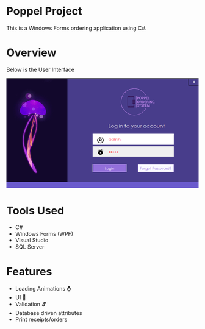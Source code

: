 # Poppel Project
This is a Windows Forms ordering application using C#.

# Overview
Below  is the User Interface

![image](image1.png)

# Tools Used
- C#
- Windows Forms (WPF)
- Visual Studio
- SQL Server

# Features
- Loading Animations ⌚
- UI 💫
- Validation 🔓
- Database driven attributes
- Print receipts/orders
